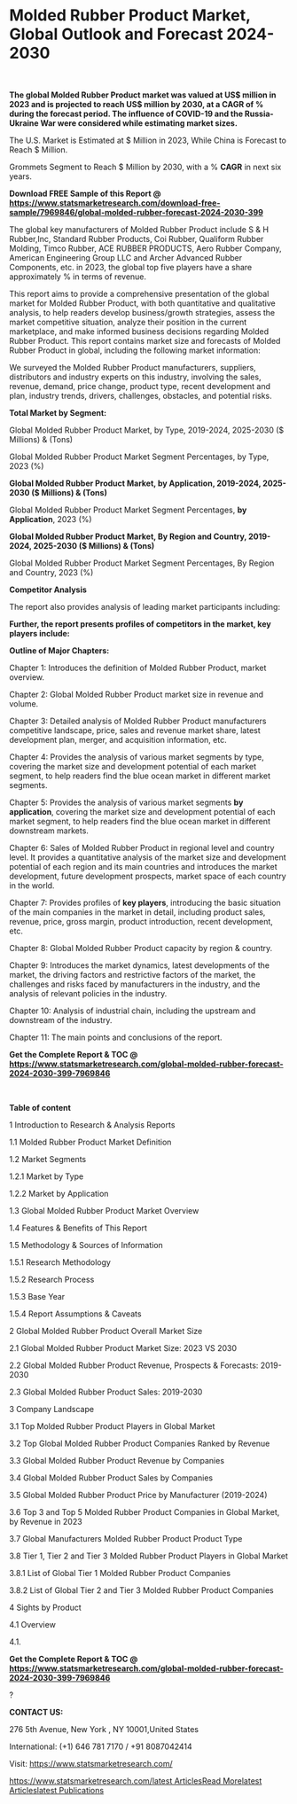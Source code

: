 <h1>Molded Rubber Product Market, Global Outlook and Forecast 2024-2030</h1><br/><p><strong>The global Molded Rubber Product market was valued at US$ million in 2023 and is projected to reach US$ million by 2030, at a <strong>CAGR</strong> of % during the forecast period. The influence of COVID-19 and the Russia-Ukraine War were considered while estimating market sizes.</strong></p>
 
 
 
 <p>The U.S. Market is Estimated at $ Million in 2023, While China is Forecast to Reach $ Million.</p>
 
 
 
 <p>Grommets Segment to Reach $ Million by 2030, with a % <strong>CAGR</strong> in next six years.</p>
 
 
 
 <p><strong>Download FREE Sample of this Report @ <a href="https://www.statsmarketresearch.com/download-free-sample/7969846/global-molded-rubber-forecast-2024-2030-399">https://www.statsmarketresearch.com/download-free-sample/7969846/global-molded-rubber-forecast-2024-2030-399</a></strong></p>
 
 
 
 <p>The global key manufacturers of Molded Rubber Product include S & H Rubber,Inc, Standard Rubber Products, Coi Rubber, Qualiform Rubber Molding, Timco Rubber, ACE RUBBER PRODUCTS, Aero Rubber Company, American Engineering Group LLC and Archer Advanced Rubber Components, etc. in 2023, the global top five players have a share approximately % in terms of revenue.</p>
 
 
 
 <p>This report aims to provide a comprehensive presentation of the global market for Molded Rubber Product, with both quantitative and qualitative analysis, to help readers develop business/growth strategies, assess the market competitive situation, analyze their position in the current marketplace, and make informed business decisions regarding Molded Rubber Product. This report contains market size and forecasts of Molded Rubber Product in global, including the following market information:</p>
 
 
 
 <p>We surveyed the Molded Rubber Product manufacturers, suppliers, distributors and industry experts on this industry, involving the sales, revenue, demand, price change, product type, recent development and plan, industry trends, drivers, challenges, obstacles, and potential risks.</p>
 
 
 
 <p><strong>Total Market by Segment:</strong></p>
 
 
 
 <p>Global Molded Rubber Product Market, by Type, 2019-2024, 2025-2030 ($ Millions) & (Tons)</p>
 
 
 
 <p>Global Molded Rubber Product Market Segment Percentages, by Type, 2023 (%)</p>
 
 
 
 <p><strong>Global Molded Rubber Product Market, <strong>by Application</strong>, 2019-2024, 2025-2030 ($ Millions) & (Tons)</strong></p>
 
 
 
 <p>Global Molded Rubber Product Market Segment Percentages, <strong>by Application</strong>, 2023 (%)</p>
 
 
 
 <p><strong>Global Molded Rubber Product Market, By Region and Country, 2019-2024, 2025-2030 ($ Millions) & (Tons)</strong></p>
 
 
 
 <p>Global Molded Rubber Product Market Segment Percentages, By Region and Country, 2023 (%)</p>
 
 
 
 <p><strong>Competitor Analysis</strong></p>
 
 
 
 <p>The report also provides analysis of leading market participants including:</p>
 
 
 
 <p><strong>Further, the report presents profiles of competitors in the market, <strong>key players</strong> include:</strong></p>
 
 
 
 <p><strong>Outline of Major Chapters:</strong></p>
 
 
 
 <p>Chapter 1: Introduces the definition of Molded Rubber Product, market overview.</p>
 
 
 
 <p>Chapter 2: Global Molded Rubber Product market size in revenue and volume.</p>
 
 
 
 <p>Chapter 3: Detailed analysis of Molded Rubber Product manufacturers competitive landscape, price, sales and revenue market share, latest development plan, merger, and acquisition information, etc.</p>
 
 
 
 <p>Chapter 4: Provides the analysis of various market segments by type, covering the market size and development potential of each market segment, to help readers find the blue ocean market in different market segments.</p>
 
 
 
 <p>Chapter 5: Provides the analysis of various market segments <strong>by application</strong>, covering the market size and development potential of each market segment, to help readers find the blue ocean market in different downstream markets.</p>
 
 
 
 <p>Chapter 6: Sales of Molded Rubber Product in regional level and country level. It provides a quantitative analysis of the market size and development potential of each region and its main countries and introduces the market development, future development prospects, market space of each country in the world.</p>
 
 
 
 <p>Chapter 7: Provides profiles of <strong>key players</strong>, introducing the basic situation of the main companies in the market in detail, including product sales, revenue, price, gross margin, product introduction, recent development, etc.</p>
 
 
 
 <p>Chapter 8: Global Molded Rubber Product capacity by region & country.</p>
 
 
 
 <p>Chapter 9: Introduces the market dynamics, latest developments of the market, the driving factors and restrictive factors of the market, the challenges and risks faced by manufacturers in the industry, and the analysis of relevant policies in the industry.</p>
 
 
 
 <p>Chapter 10: Analysis of industrial chain, including the upstream and downstream of the industry.</p>
 
 
 
 <p>Chapter 11: The main points and conclusions of the report.</p>
 
 
 
 <div><b>Get the Complete Report & TOC @ <a href="https://www.statsmarketresearch.com/global-molded-rubber-forecast-2024-2030-399-7969846">https://www.statsmarketresearch.com/global-molded-rubber-forecast-2024-2030-399-7969846</a></b></div>
 
 
 
 <p><br />
 
 <b>Table of content</b></p>
 
 
 
 <p>1 Introduction to Research & Analysis Reports<br />
 
 1.1 Molded Rubber Product Market Definition<br />
 
 1.2 Market Segments<br />
 
 1.2.1 Market by Type<br />
 
 1.2.2 Market by Application<br />
 
 1.3 Global Molded Rubber Product Market Overview<br />
 
 1.4 Features & Benefits of This Report<br />
 
 1.5 Methodology & Sources of Information<br />
 
 1.5.1 Research Methodology<br />
 
 1.5.2 Research Process<br />
 
 1.5.3 Base Year<br />
 
 1.5.4 Report Assumptions & Caveats<br />
 
 2 Global Molded Rubber Product Overall Market Size<br />
 
 2.1 Global Molded Rubber Product Market Size: 2023 VS 2030<br />
 
 2.2 Global Molded Rubber Product Revenue, Prospects & Forecasts: 2019-2030<br />
 
 2.3 Global Molded Rubber Product Sales: 2019-2030<br />
 
 3 Company Landscape<br />
 
 3.1 Top Molded Rubber Product Players in Global Market<br />
 
 3.2 Top Global Molded Rubber Product Companies Ranked by Revenue<br />
 
 3.3 Global Molded Rubber Product Revenue by Companies<br />
 
 3.4 Global Molded Rubber Product Sales by Companies<br />
 
 3.5 Global Molded Rubber Product Price by Manufacturer (2019-2024)<br />
 
 3.6 Top 3 and Top 5 Molded Rubber Product Companies in Global Market, by Revenue in 2023<br />
 
 3.7 Global Manufacturers Molded Rubber Product Product Type<br />
 
 3.8 Tier 1, Tier 2 and Tier 3 Molded Rubber Product Players in Global Market<br />
 
 3.8.1 List of Global Tier 1 Molded Rubber Product Companies<br />
 
 3.8.2 List of Global Tier 2 and Tier 3 Molded Rubber Product Companies<br />
 
 4 Sights by Product<br />
 
 4.1 Overview<br />
 
 4.1.</p>
 
 
 
 <div><b>Get the Complete Report & TOC @ <a href="https://www.statsmarketresearch.com/global-molded-rubber-forecast-2024-2030-399-7969846">https://www.statsmarketresearch.com/global-molded-rubber-forecast-2024-2030-399-7969846</a></b></div>
 
 
 
 <p>? </p>
 
 
 
 <p><b>CONTACT US:</b><br />
 
 276 5th Avenue, New York , NY 10001,United States<br />
 
 International: (+1) 646 781 7170 / +91 8087042414<br />
 
 Visit: <a href="https://www.statsmarketresearch.com/">https://www.statsmarketresearch.com/</a><br />
 
 <a href="https://gyeongbokgung.com">https://www.statsmarketresearch.com/</a><a href="https://hallyeomaritime.com">latest Articles</a><a href="https://jingwansa.com">Read More</a><a href="https://nguoiviet.jp/">latest Articles</a><a href="https://www.intelmarketresearch.com/">latest Publications</a></p>
